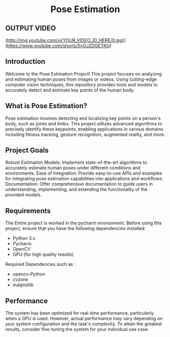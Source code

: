 
<h1 align="center" id="title">Pose Estimation</h1>

## OUTPUT VIDEO
(http://img.youtube.com/vi/YOUR_VIDEO_ID_HERE/0.jpg)](https://www.youtube.com/shorts/5vGJZDGETKU)




## Introduction
<p id="description">
Welcome to the Pose Estimation Project! This project focuses on analyzing and estimating human poses from images or videos. Using cutting-edge computer vision techniques, this repository provides tools and models to accurately detect and estimate key points of the human body.

## What is Pose Estimation?
Pose estimation involves detecting and localizing key points on a person's body, such as joints and limbs. This project utilizes advanced algorithms to precisely identify these keypoints, enabling applications in various domains including fitness tracking, gesture recognition, augmented reality, and more.

## Project Goals
Robust Estimation Models: Implement state-of-the-art algorithms to accurately estimate human poses under different conditions and environments.
Ease of Integration: Provide easy-to-use APIs and examples for integrating pose estimation capabilities into applications and workflows.
Documentation: Offer comprehensive documentation to guide users in understanding, implementing, and extending the functionality of the provided models.</p>

## Requirements
The Entire project is worked in the pycharm environment. Before using this project, ensure that you have the following dependencies installed:

- Python 3.x
- Pycharm
- OpenCV
- GPU (for high quality results)

Required Dependencies such as : 
* opencv-Python
* cvzone
* matplotlib

## Performance
The system has been optimized for real-time performance, particularly when a GPU is used. However, actual performance may vary depending on your system configuration and the task's complexity. To attain the greatest results, consider fine-tuning the system for your individual use case.
